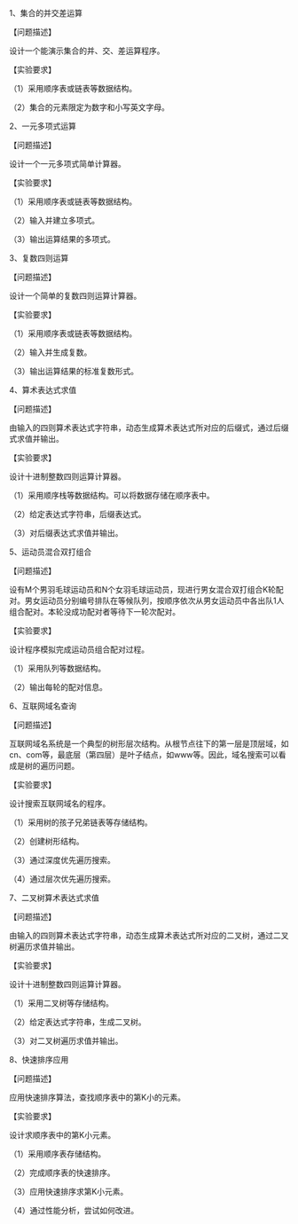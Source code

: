 1、集合的并交差运算

【问题描述】

设计一个能演示集合的并、交、差运算程序。

【实验要求】

（1）采用顺序表或链表等数据结构。

（2）集合的元素限定为数字和小写英文字母。



2、一元多项式运算 

【问题描述】

设计一个一元多项式简单计算器。

【实验要求】

（1）采用顺序表或链表等数据结构。

（2）输入并建立多项式。

（3）输出运算结果的多项式。



3、复数四则运算

【问题描述】

设计一个简单的复数四则运算计算器。

【实验要求】

（1）采用顺序表或链表等数据结构。

（2）输入并生成复数。

（3）输出运算结果的标准复数形式。



4、算术表达式求值

【问题描述】

由输入的四则算术表达式字符串，动态生成算术表达式所对应的后缀式，通过后缀式求值并输出。

【实验要求】

设计十进制整数四则运算计算器。

（1）采用顺序栈等数据结构。可以将数据存储在顺序表中。

（2）给定表达式字符串，后缀表达式。

（3）对后缀表达式求值并输出。



5、运动员混合双打组合 

【问题描述】

设有M个男羽毛球运动员和N个女羽毛球运动员，现进行男女混合双打组合K轮配对。男女运动员分别编号排队在等候队列，按顺序依次从男女运动员中各出队1人组合配对。本轮没成功配对者等待下一轮次配对。

【实验要求】

设计程序模拟完成运动员组合配对过程。

（1）采用队列等数据结构。

（2）输出每轮的配对信息。



6、互联网域名查询

【问题描述】

互联网域名系统是一个典型的树形层次结构。从根节点往下的第一层是顶层域，如cn、com等，最底层（第四层）是叶子结点，如www等。因此，域名搜索可以看成是树的遍历问题。

【实验要求】

设计搜索互联网域名的程序。

（1）采用树的孩子兄弟链表等存储结构。

（2）创建树形结构。

（3）通过深度优先遍历搜索。

（4）通过层次优先遍历搜索。



7、二叉树算术表达式求值

【问题描述】

由输入的四则算术表达式字符串，动态生成算术表达式所对应的二叉树，通过二叉树遍历求值并输出。

【实验要求】

设计十进制整数四则运算计算器。

（1）采用二叉树等存储结构。

（2）给定表达式字符串，生成二叉树。

（3）对二叉树遍历求值并输出。



8、快速排序应用

【问题描述】

应用快速排序算法，查找顺序表中的第K小的元素。

【实验要求】

设计求顺序表中的第K小元素。

（1）采用顺序表存储结构。

（2）完成顺序表的快速排序。

（3）应用快速排序求第K小元素。

（4）通过性能分析，尝试如何改进。





